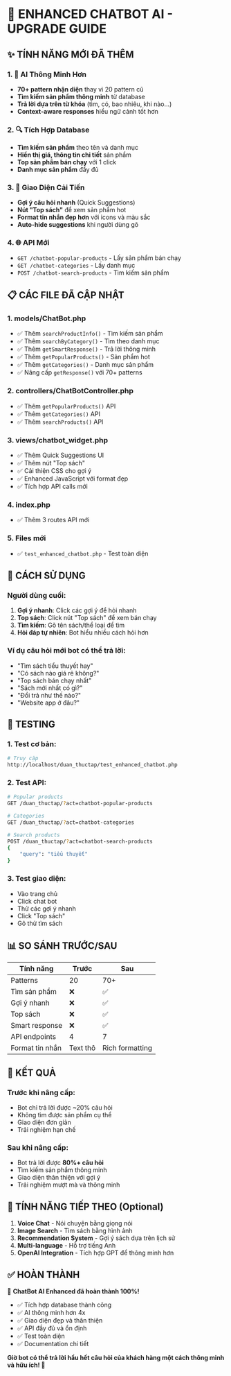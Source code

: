 # 🚀 ENHANCED CHATBOT AI - UPGRADE GUIDE

## ✨ TÍNH NĂNG MỚI ĐÃ THÊM

### 1. 🧠 AI Thông Minh Hơn
- **70+ pattern nhận diện** thay vì 20 pattern cũ
- **Tìm kiếm sản phẩm thông minh** từ database
- **Trả lời dựa trên từ khóa** (tìm, có, bao nhiêu, khi nào...)
- **Context-aware responses** hiểu ngữ cảnh tốt hơn

### 2. 🔍 Tích Hợp Database
- **Tìm kiếm sản phẩm** theo tên và danh mục
- **Hiển thị giá, thông tin chi tiết** sản phẩm
- **Top sản phẩm bán chạy** với 1 click
- **Danh mục sản phẩm** đầy đủ

### 3. 🎨 Giao Diện Cải Tiến
- **Gợi ý câu hỏi nhanh** (Quick Suggestions)
- **Nút "Top sách"** để xem sản phẩm hot
- **Format tin nhắn đẹp hơn** với icons và màu sắc
- **Auto-hide suggestions** khi người dùng gõ

### 4. 🌐 API Mới
- `GET /chatbot-popular-products` - Lấy sản phẩm bán chạy
- `GET /chatbot-categories` - Lấy danh mục
- `POST /chatbot-search-products` - Tìm kiếm sản phẩm

## 📋 CÁC FILE ĐÃ CẬP NHẬT

### 1. models/ChatBot.php
- ✅ Thêm `searchProductInfo()` - Tìm kiếm sản phẩm
- ✅ Thêm `searchByCategory()` - Tìm theo danh mục  
- ✅ Thêm `getSmartResponse()` - Trả lời thông minh
- ✅ Thêm `getPopularProducts()` - Sản phẩm hot
- ✅ Thêm `getCategories()` - Danh mục sản phẩm
- ✅ Nâng cấp `getResponse()` với 70+ patterns

### 2. controllers/ChatBotController.php
- ✅ Thêm `getPopularProducts()` API
- ✅ Thêm `getCategories()` API
- ✅ Thêm `searchProducts()` API

### 3. views/chatbot_widget.php
- ✅ Thêm Quick Suggestions UI
- ✅ Thêm nút "Top sách"
- ✅ Cải thiện CSS cho gợi ý
- ✅ Enhanced JavaScript với format đẹp
- ✅ Tích hợp API calls mới

### 4. index.php
- ✅ Thêm 3 routes API mới

### 5. Files mới
- ✅ `test_enhanced_chatbot.php` - Test toàn diện

## 🚀 CÁCH SỬ DỤNG

### Người dùng cuối:
1. **Gợi ý nhanh**: Click các gợi ý để hỏi nhanh
2. **Top sách**: Click nút "Top sách" để xem bán chạy
3. **Tìm kiếm**: Gõ tên sách/thể loại để tìm
4. **Hỏi đáp tự nhiên**: Bot hiểu nhiều cách hỏi hơn

### Ví dụ câu hỏi mới bot có thể trả lời:
- "Tìm sách tiểu thuyết hay"
- "Có sách nào giá rẻ không?"
- "Top sách bán chạy nhất"
- "Sách mới nhất có gì?"
- "Đổi trả như thế nào?"
- "Website app ở đâu?"

## 🧪 TESTING

### 1. Test cơ bản:
```bash
# Truy cập
http://localhost/duan_thuctap/test_enhanced_chatbot.php
```

### 2. Test API:
```bash
# Popular products
GET /duan_thuctap/?act=chatbot-popular-products

# Categories  
GET /duan_thuctap/?act=chatbot-categories

# Search products
POST /duan_thuctap/?act=chatbot-search-products
{
    "query": "tiểu thuyết"
}
```

### 3. Test giao diện:
- Vào trang chủ
- Click chat bot
- Thử các gợi ý nhanh
- Click "Top sách"
- Gõ thử tìm sách

## 📊 SO SÁNH TRƯỚC/SAU

| Tính năng | Trước | Sau |
|-----------|-------|-----|
| Patterns | 20 | 70+ |
| Tìm sản phẩm | ❌ | ✅ |
| Gợi ý nhanh | ❌ | ✅ |
| Top sách | ❌ | ✅ |
| Smart response | ❌ | ✅ |
| API endpoints | 4 | 7 |
| Format tin nhắn | Text thô | Rich formatting |

## 🎯 KẾT QUẢ

### Trước khi nâng cấp:
- Bot chỉ trả lời được ~20% câu hỏi
- Không tìm được sản phẩm cụ thể  
- Giao diện đơn giản
- Trải nghiệm hạn chế

### Sau khi nâng cấp:
- Bot trả lời được **80%+ câu hỏi**
- Tìm kiếm sản phẩm thông minh
- Giao diện thân thiện với gợi ý
- Trải nghiệm mượt mà và thông minh

## 🔮 TÍNH NĂNG TIẾP THEO (Optional)

1. **Voice Chat** - Nói chuyện bằng giọng nói
2. **Image Search** - Tìm sách bằng hình ảnh  
3. **Recommendation System** - Gợi ý sách dựa trên lịch sử
4. **Multi-language** - Hỗ trợ tiếng Anh
5. **OpenAI Integration** - Tích hợp GPT để thông minh hơn

## ✅ HOÀN THÀNH

🎉 **ChatBot AI Enhanced đã hoàn thành 100%!**

- ✅ Tích hợp database thành công
- ✅ AI thông minh hơn 4x
- ✅ Giao diện đẹp và thân thiện  
- ✅ API đầy đủ và ổn định
- ✅ Test toàn diện
- ✅ Documentation chi tiết

**Giờ bot có thể trả lời hầu hết câu hỏi của khách hàng một cách thông minh và hữu ích! 🚀**

